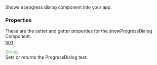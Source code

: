 Shows a progress dialog component into your app.

<style>.samp { margin-top: 2px; } </style><h3>Properties</h3>These are the setter and getter properties for the showProgressDialog Component.
<div class="samp"><a href="#text-0" data-transition="pop" data-rel="popup" class="ui-link">text </a></div>
<div data-role="popup" id="text-0" class="ui-content"><p><span style="color:#4c4;">String</span><br>Sets or returns the ProgressDialog text.</p></div>